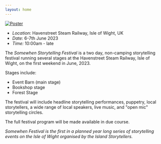 ```yaml
---
layout: home
---
```


[![Poster](assets/images/VIBE2023.png)](https://docs.google.com/forms/d/e/1FAIpQLSeDlADcAg67SqH-oKPWU1LCDTU1WiNBEPfftLJnPFGz-oc_Ew/viewform?usp=sf_link)

- *Location*: Havenstreet Steam Railway, Isle of Wight, UK
- *Date:* 6-7th June 2023 
- *Time:* 10:00am - late

The *Somewhen Storytelling Festival* is a two day, non-camping storytelling festival running several stages at the Havenstreet Steam Railway, Isle of Wight, on the first weekend in June, 2023.

Stages include:

- Event Barn (main stage)
- Bookshop stage
- Forest Stage

The festival will include headline storytelling performances, puppetry, local storytellers, a wide range of local speakers, live music, and "open mic" storytelling circles.

The full festival program will be made available in due course.

*Somewhen Festival is the first in a planned year long series of storytelling events on the Isle of Wight organised by the Island Storytellers.*
